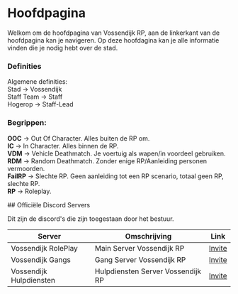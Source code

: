 # Hoofdpagina

  Welkom om de hoofdpagina van Vossendijk RP, aan de linkerkant van de hoofdpagina kan je navigeren.
  Op deze hoofdagina kan je alle informatie vinden die je nodig hebt over de stad.

  
<h3>Definities</h3>

Algemene definities:
<br>
Stad → Vossendijk
<br>
Staff Team → Staff
<br>
Hogerop → Staff-Lead

<h3>Begrippen:</h3>
  <strong>OOC</strong> → Out Of Character. Alles buiten de RP om.
  <br>
  <strong>IC</strong> → In Character. Alles binnen de RP.
  <br>
  <strong>VDM</strong> → Vehicle Deathmatch. Je voertuig als wapen/in voordeel gebruiken.
  <br>
  <strong>RDM</strong> → Random Deathmatch. Zonder enige RP/Aanleiding personen vermoorden.
  <br>
  <strong>FailRP</strong> → Slechte RP. Geen aanleiding tot een RP scenario, totaal geen RP, slechte RP.
  <br>
  <strong>RP</strong> → Roleplay.
  <br>
</p>
## Officiële Discord Servers

Dit zijn de discord's die zijn toegestaan door het bestuur.
<div class="md-typeset_scrollwrap">
  <div class="md-typeset_table">
   <table>
     <thead>
       <tr>
          <th>Server</th>
          <th>Omschrijving</th>
          <th align="center">Link</th>
       </tr>
     <thead>
       <tbody>
         <tr>
           <td>Vossendijk RolePlay</td>
           <td>Main Server Vossendijk RP</td>
           <td align="center">
             <a href="https://discord.gg/wdrsgFp2nB">Invite</a>
           </td>
         </tr>
         <tr>
           <td>Vossendijk Gangs</td>
           <td>Gang Server Vossendijk RP</td>
           <td align="center">
             <a href="https://discord.gg/W6z8d6aHFY">Invite</a>
           </td>
         </tr>
         <tr>
           <td>Vossendijk Hulpdiensten</td>
           <td>Hulpdiensten Server Vossendijk RP</td>
           <td align="center">
             <a href="https://discord.gg/VHg4Bnk5av">Invite</a>
           </td>
         </tr>
    </table>
  </div>
</div>    

